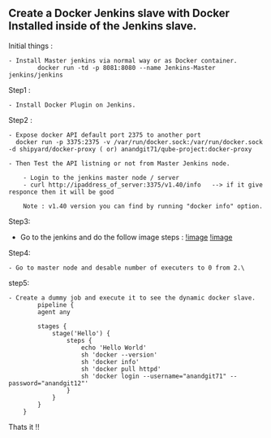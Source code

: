 

## Create a Docker Jenkins slave with Docker Installed inside of the Jenkins slave.

Initial things : 

    - Install Master jenkins via normal way or as Docker container.
            docker run -td -p 8081:8080 --name Jenkins-Master jenkins/jenkins


Step1  : 

    - Install Docker Plugin on Jenkins.

Step2 : 
  
    - Expose docker API default port 2375 to another port
      docker run -p 3375:2375 -v /var/run/docker.sock:/var/run/docker.sock -d shipyard/docker-proxy ( or) anandgit71/qube-project:docker-proxy
      
    - Then Test the API listning or not from Master Jenkins node.
      
        - Login to the jenkins master node / server
        - curl http://ipaddress_of_server:3375/v1.40/info   --> if it give responce then it will be good

        Note : v1.40 version you can find by running "docker info" option.
        
Step3: 

  - Go to the jenkins and do the follow image steps : 
[!image](https://github.com/learn-with-devops/devops/blob/master/Jenkins/Create-Docker-Jenkins-Slaves/Screenshot%20(16).png)
[!image](https://github.com/learn-with-devops/devops/blob/master/Jenkins/Create-Docker-Jenkins-Slaves/Screenshot%20(17).png)

Step4: 

    - Go to master node and desable number of executers to 0 from 2.\

step5:
    
    - Create a dummy job and execute it to see the dynamic docker slave.
            pipeline {
            agent any

            stages {
                stage('Hello') {
                    steps {
                        echo 'Hello World'
                        sh 'docker --version'
                        sh 'docker info'
                        sh 'docker pull httpd'
                        sh 'docker login --username="anandgit71" --password="anandgit12"'
                    }
                }
            }
        }


Thats it !!

